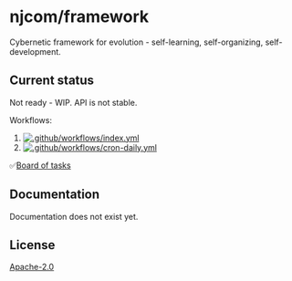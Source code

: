 # njcom/framework

Cybernetic framework for evolution - self-learning, self-organizing, self-development.

## Current status

Not ready - WIP. API is not stable.

Workflows:
1. [![.github/workflows/index.yml](https://github.com/njcom/framework/actions/workflows/index.yml/badge.svg)](https://github.com/njcom/framework/actions/workflows/index.yml)
1. [![.github/workflows/cron-daily.yml](https://github.com/njcom/framework/actions/workflows/cron-daily.yml/badge.svg)](https://github.com/njcom/framework/actions/workflows/cron-daily.yml)

✅[Board of tasks](https://github.com/orgs/njcom/projects/9)

## Documentation

Documentation does not exist yet.

## License

[Apache-2.0](LICENSE)